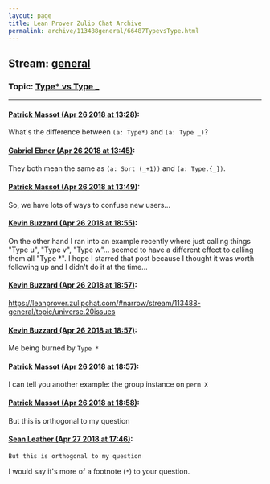 ```yaml
---
layout: page
title: Lean Prover Zulip Chat Archive 
permalink: archive/113488general/66487TypevsType.html
---
```


## Stream: [general](index.html)
### Topic: [Type* vs Type _](66487TypevsType.html)

---

#### [Patrick Massot (Apr 26 2018 at 13:28)](https://leanprover.zulipchat.com/#narrow/stream/113488-general/topic/Type%2A%20vs%20Type%20_/near/125719177):
What's the difference between `(a: Type*)` and `(a: Type _)`?

#### [Gabriel Ebner (Apr 26 2018 at 13:45)](https://leanprover.zulipchat.com/#narrow/stream/113488-general/topic/Type%2A%20vs%20Type%20_/near/125719646):
They both mean the same as `(a: Sort (_+1))` and `(a: Type.{_})`.

#### [Patrick Massot (Apr 26 2018 at 13:49)](https://leanprover.zulipchat.com/#narrow/stream/113488-general/topic/Type%2A%20vs%20Type%20_/near/125719765):
So, we have lots of ways to confuse new users...

#### [Kevin Buzzard (Apr 26 2018 at 18:55)](https://leanprover.zulipchat.com/#narrow/stream/113488-general/topic/Type%2A%20vs%20Type%20_/near/125732578):
On the other hand I ran into an example recently where just calling things "Type u", "Type v", "Type w"... seemed to have a different effect to calling them all "Type *". I hope I starred that post because I thought it was worth following up and I didn't do it at the time...

#### [Kevin Buzzard (Apr 26 2018 at 18:57)](https://leanprover.zulipchat.com/#narrow/stream/113488-general/topic/Type%2A%20vs%20Type%20_/near/125732658):
https://leanprover.zulipchat.com/#narrow/stream/113488-general/topic/universe.20issues

#### [Kevin Buzzard (Apr 26 2018 at 18:57)](https://leanprover.zulipchat.com/#narrow/stream/113488-general/topic/Type%2A%20vs%20Type%20_/near/125732669):
Me being burned by `Type *`

#### [Patrick Massot (Apr 26 2018 at 18:57)](https://leanprover.zulipchat.com/#narrow/stream/113488-general/topic/Type%2A%20vs%20Type%20_/near/125732683):
I can tell you another example: the group instance on `perm X`

#### [Patrick Massot (Apr 26 2018 at 18:58)](https://leanprover.zulipchat.com/#narrow/stream/113488-general/topic/Type%2A%20vs%20Type%20_/near/125732729):
But this is orthogonal to my question

#### [Sean Leather (Apr 27 2018 at 17:46)](https://leanprover.zulipchat.com/#narrow/stream/113488-general/topic/Type%2A%20vs%20Type%20_/near/125780058):
```quote
But this is orthogonal to my question
```
I would say it's more of a footnote (`*`) to your question.


